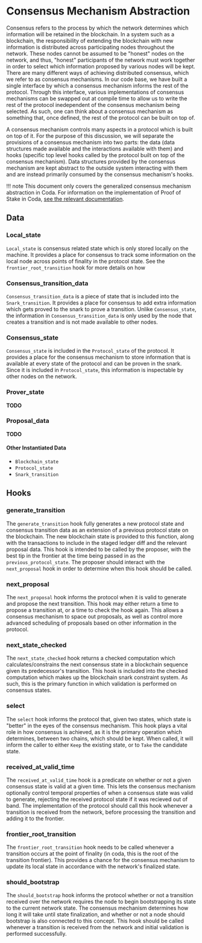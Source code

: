 # Consensus Mechanism Abstraction

Consensus refers to the process by which the network determines which information will be retained in the blockchain. In a system such as a blockchain, the responsibility of extending the blockchain with new information is distributed across participating nodes throughout the network. These nodes cannot be assumed to be "honest" nodes on the network, and thus, "honest" participants of the network must work together in order to select which information proposed by various nodes will be kept. There are many different ways of achieving distributed consensus, which we refer to as consensus mechanisms. In our code base, we have built a single interface by which a consensus mechanism informs the rest of the protocol. Through this interface, various implementations of consensus mechanisms can be swapped out at compile time to allow us to write the rest of the protocol inedependent of the consensus mechanism being selected. As such, one can think about a consensus mechanism as something that, once defined, the rest of the protocol can be built on top of.

A consensus mechanism controls many aspects in a protocol which is built on top of it. For the purpose of this discussion, we will separate the provisions of a consensus mechanism into two parts: the data (data structures made available and the interactions available with them) and hooks (specific top level hooks called by the protocol built on top of the consensus mechanism). Data structures provided by the consensus mechanism are kept abstract to the outside system interacting with them and are instead primarily consumed by the consensus mechanism's hooks.

!!! note
    This document only covers the generalized consensus mechanism abstraction in Coda. For information on the implementation of Proof of Stake in Coda, [see the relevant documentation](../proof-of-stake).

## Data

### Local\_state

`Local_state` is consensus related state which is only stored locally on the machine. It provides a place for consensus to track some information on the local node across points of finality in the protocol state. See the `frontier_root_transition` hook for more details on how

### Consensus\_transition\_data

`Consensus_transition_data` is a piece of state that is included into the `Snark_transition`. It provides a place for consensus to add extra information which gets proved to the snark to prove a transition. Unlike `Consensus_state`, the information in `Consensus_transition_data` is only used by the node that creates a transition and is not made available to other nodes.

### Consensus\_state

`Consensus_state` is included in the `Protocol_state` of the protocol. It provides a place for the consensus mechanism to store information that is available at every state of the protocol and can be proven in the snark. Since it is included in `Protocol_state`, this information is inspectable by other nodes on the network.

### Prover\_state

**TODO**

### Proposal\_data

**TODO**

#### Other Instantiated Data

- `Blockchain_state`
- `Protocol_state`
- `Snark_transition`

## Hooks
[hooks]: #hooks

<!-- ![](res/consensus_hooks.dot.png) -->

### generate\_transition

The `generate_transition` hook fully generates a new protocol state and consensus transition data as an extension of a previous protocol state on the blockchain. The new blockchain state is provided to this function, along with the transactions to include in the staged ledger diff and the relevant proposal data. This hook is intended to be called by the proposer, with the best tip in the frontier at the time being passed in as the `previous_protocol_state`. The proposer should interact with the `next_proposal` hook in order to determine when this hook should be called.

### next\_proposal

The `next_proposal` hook informs the protocol when it is valid to generate and propose the next transition. This hook may either return a time to propose a transition at, or a time to check the hook again. This allows a consensus mechanism to space out proposals, as well as control more advanced scheduling of proposals based on other information in the protocol.

<!-- <sup>_For more information on how the `next_proposal` hook interacts the `Proposer`, see the [`Proposer` documentation](proposer.md#proposal-scheduling)._</sup> -->

### next\_state\_checked

The `next_state_checked` hook returns a checked computation which calculates/constrains the next consensus state in a blockchain sequence given its predecessor's transition. This hook is included into the checked computation which makes up the blockchain snark constraint system. As such, this is the primary function in which validation is performed on consensus states.

### select

The `select` hook informs the protocol that, given two states, which state is "better" in the eyes of the consensus mechanism. This hook plays a vital role in how consensus is achieved, as it is the primary operation which determines, between two chains, which should be kept. When called, it will inform the caller to either `Keep` the existing state, or to `Take` the candidate state.

### received\_at\_valid\_time

The `received_at_valid_time` hook is a predicate on whether or not a given consensus state is valid at a given time. This lets the consensus mechanism optionally control temporal properties of when a consensus state was valid to generate, rejecting the received protocol state if it was recieved out of band. The implementation of the protocol should call this hook whenever a transition is received from the network, before processing the transition and adding it to the frontier.

### frontier\_root\_transition

The `frontier_root_transition` hook needs to be called whenever a transition occurs at the point of finality (in coda, this is the root of the transition frontier). This provides a chance for the consensus mechanism to update its local state in accordance with the network's finalized state.

### should\_bootstrap

The `should_bootstrap` hook informs the protocol whether or not a transition received over the network requires the node to begin bootstrapping its state to the current network state. The consensus mechanism determines how long it will take until state finalization, and whether or not a node should bootstrap is also connected to this concept. This hook should be called whenever a transition is received from the network and initial validation is performed successfully.
